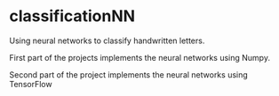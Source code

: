 # classificationNN
Using neural networks to classify handwritten letters.

First part of the projects implements the neural networks using Numpy.

Second part of the project implements the neural networks using TensorFlow
